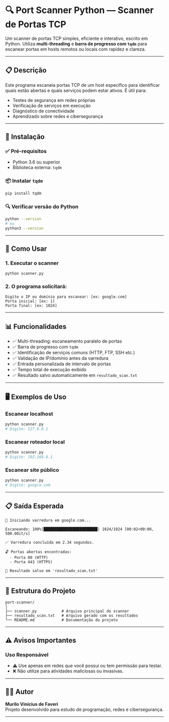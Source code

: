 # 🔍 Port Scanner Python — Scanner de Portas TCP

Um scanner de portas TCP simples, eficiente e interativo, escrito em Python. Utiliza **multi-threading** e **barra de progresso com `tqdm`** para escanear portas em hosts remotos ou locais com rapidez e clareza.

---

## 📋 Descrição

Este programa escaneia portas TCP de um host específico para identificar quais estão abertas e quais serviços podem estar ativos. É útil para:

- Testes de segurança em redes próprias
- Verificação de serviços em execução
- Diagnóstico de conectividade
- Aprendizado sobre redes e cibersegurança

---

## 🚀 Instalação

### ✅ Pré-requisitos

- Python 3.6 ou superior
- Biblioteca externa: `tqdm`

### 📦 Instalar `tqdm`

```bash
pip install tqdm
```

### 🔍 Verificar versão do Python

```bash
python --version
# ou
python3 --version
```

---

## 🎯 Como Usar

### 1. Executar o scanner

```bash
python scanner.py
```

### 2. O programa solicitará:

```text
Digite o IP ou domínio para escanear: [ex: google.com]
Porta inicial: [ex: 1]
Porta final: [ex: 1024]
```

---

## 📊 Funcionalidades

- ✅ Multi-threading: escaneamento paralelo de portas
- ✅ Barra de progresso com `tqdm`
- ✅ Identificação de serviços comuns (HTTP, FTP, SSH etc.)
- ✅ Validação de IP/domínio antes da varredura
- ✅ Entrada personalizada de intervalo de portas
- ✅ Tempo total de execução exibido
- ✅ Resultado salvo automaticamente em `resultado_scan.txt`

---

## 🖥️ Exemplos de Uso

### Escanear localhost

```bash
python scanner.py
# Digite: 127.0.0.1
```

### Escanear roteador local

```bash
python scanner.py
# Digite: 192.168.0.1
```

### Escanear site público

```bash
python scanner.py
# Digite: google.com
```

---

## 📋 Saída Esperada

```text
🚀 Iniciando varredura em google.com...

Escaneando: 100%|████████████████████████| 1024/1024 [00:02<00:00, 500.00it/s]

✅ Varredura concluída em 2.34 segundos.

🔓 Portas abertas encontradas:
  - Porta 80 (HTTP)
  - Porta 443 (HTTPS)

📝 Resultado salvo em 'resultado_scan.txt'
```

---

## 📁 Estrutura do Projeto

```
port-scanner/
│
├── scanner.py           # Arquivo principal do scanner
├── resultado_scan.txt   # Arquivo gerado com os resultados
└── README.md            # Documentação do projeto
```

---

## ⚠️ Avisos Importantes

### Uso Responsável

- ⚠️ Use apenas em redes que você possui ou tem permissão para testar.
- ❌ Não utilize para atividades maliciosas ou invasivas.

---

## 👨‍💻 Autor

**Murilo Vinícius de Faveri**  
Projeto desenvolvido para estudo de programação, redes e cibersegurança.

---

```

